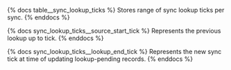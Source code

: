 {% docs table__sync_lookup_ticks %}
Stores range of sync lookup ticks per sync.
{% enddocs %}

{% docs sync_lookup_ticks__source_start_tick %}
Represents the previous lookup up to tick.
{% enddocs %}

{% docs sync_lookup_ticks__lookup_end_tick %}
Represents the new sync tick at time of updating lookup-pending records.
{% enddocs %}
